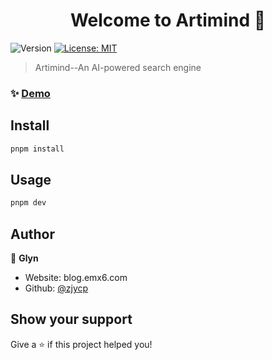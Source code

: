 <h1 align="center">Welcome to Artimind 👋</h1>
<p>
  <img alt="Version" src="https://img.shields.io/badge/version-0.1.0-blue.svg?cacheSeconds=2592000" />
  <a href="#" target="_blank">
    <img alt="License: MIT" src="https://img.shields.io/badge/License-MIT-yellow.svg" />
  </a>
</p>

> Artimind--An AI-powered search engine

### ✨ [Demo](artimind.top)

## Install

```sh
pnpm install
```

## Usage

```sh
pnpm dev
```

## Author

👤 **Glyn**

* Website: blog.emx6.com
* Github: [@zjycp](https://github.com/zjycp)

## Show your support

Give a ⭐️ if this project helped you!